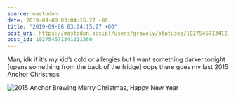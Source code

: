 ```yaml
---
source: mastodon
date: 2019-09-08 03:04:15.27 +00
title: "2019-09-08 03:04:15.27 +00"
post_uri: https://mastodon.social/users/gravely/statuses/102754671341211360
post_id: 102754671341211360
---
```

Man, idk if it’s my kid’s cold or allergies but I want something darker tonight [opens something from the back of the fridge] oops there goes my last 2015 Anchor Christmas


![2015 Anchor Brewing Merry Christmas, Happy New Year](/images/18629891.jpg)

